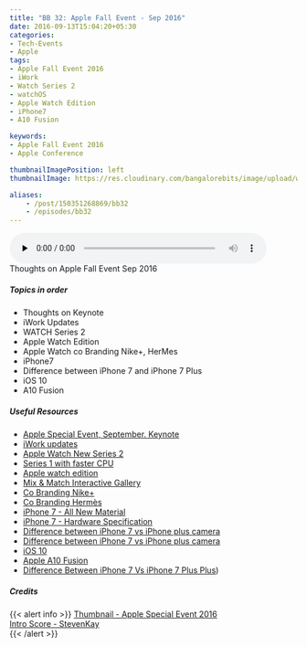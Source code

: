 ```yaml
---
title: "BB 32: Apple Fall Event - Sep 2016"
date: 2016-09-13T15:04:20+05:30
categories:
- Tech-Events
- Apple 
tags:
- Apple Fall Event 2016
- iWork
- Watch Series 2
- watchOS
- Apple Watch Edition
- iPhone7
- A10 Fusion

keywords:
- Apple Fall Event 2016
- Apple Conference

thumbnailImagePosition: left
thumbnailImage: https://res.cloudinary.com/bangalorebits/image/upload/w_400,h_400,c_fill,r_max/v1517410309/bb-episode-assets/bb32-thumbnail.png

aliases:
    - /post/150351268869/bb32
    - /episodes/bb32
---
```

<audio controls="controls" controls style="width: 450px;" preload="none" id="audio_player"><source  src='http://bangalorebits.s3.amazonaws.com/2016/BB_EP32_2016-38.mp3' type="audio/mp3">  </audio>
<BR>
Thoughts on Apple Fall Event Sep 2016
<!--more-->
##### Topics in order
- Thoughts on Keynote
- iWork Updates
- WATCH Series 2
- Apple Watch Edition
- Apple Watch co Branding Nike+, HerMes
- iPhone7
- Difference between iPhone 7 and iPhone 7 Plus
- iOS 10
- A10 Fusion

##### Useful Resources
*   [Apple Special Event, September. Keynote](http://www.apple.com/apple-events/september-2016/)
*   [iWork updates](http://www.apple.com/apple-events/september-2016/)
*   [Apple Watch New Series 2](https://www.apple.com/apple-watch-series-2/)
*   [Series 1 with faster CPU](https://www.apple.com/watch/compare/)
*   [Apple watch edition](https://www.apple.com/apple-watch-edition/)
*   [Mix & Match Interactive Gallery](https://www.apple.com/watch/interactive-gallery/#/42/silver-aluminum-case)
*   [Co Branding Nike+](https://www.apple.com/apple-watch-nike/)
*   [Co Branding Hermès](https://www.apple.com/apple-watch-hermes/)
*   [iPhone 7 - All New Material](https://www.apple.com/iphone-7/)
*   [iPhone 7 - Hardware Specification](https://www.apple.com/iphone-7/specs/)
*   [Difference between iPhone 7 vs iPhone plus camera](https://www.apple.com/iphone-7/specs/)
*   [Difference between iPhone 7 vs iPhone plus camera](http://www.telegraph.co.uk/technology/2016/09/08/apple-iphone-7-and-7-plus-camera-explained-how-good-are-the-phot/)
*   [iOS 10](https://www.apple.com/iphone-7/ios/)
*   [Apple A10 Fusion](http://appleinsider.com/articles/16/09/12/apple-a10-fusion-in-iphone-7-family-surprises-exceeds-pre-release-expectations)
*   [Difference Between iPhone 7 Vs iPhone 7 Plus Plus](http://www.forbes.com/sites/gordonkelly/2016/09/07/iphone-7-vs-iphone-7-plus-whats-the-difference/#7eeaf4ca3a9d))

##### Credits

{{< alert info  >}}
  [Thumbnail - Apple Special Event 2016](https://www.apple.com/in/apple-events/september-2016/) <BR>
  [Intro Score - StevenKay](https://plus.google.com/+StevenKay_Detachment)<BR>
{{< /alert >}}
